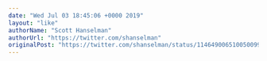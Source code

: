 ```yaml
---
date: "Wed Jul 03 18:45:06 +0000 2019"
layout: "like"
authorName: "Scott Hanselman"
authorUrl: "https://twitter.com/shanselman"
originalPost: "https://twitter.com/shanselman/status/1146490065100500992"
---
```

